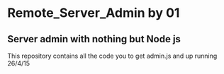 # Remote_Server_Admin by 01
Server admin with nothing but Node js
-------------------------------------
This repository contains all the code you to get admin.js and up running
26/4/15
